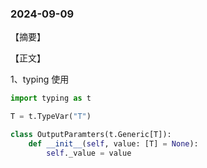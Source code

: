











### 2024-09-09

【摘要】



【正文】

1、typing 使用

```python
import typing as t

T = t.TypeVar("T")

class OutputParamters(t.Generic[T]):
    def __init__(self, value: [T] = None):
        self._value = value
```

